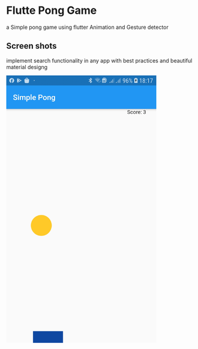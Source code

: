 # Flutte Pong Game

a Simple pong game using flutter Animation and Gesture detector

## Screen shots

 implement search functionality in any app with best practices and beautiful material designg 
 
<img src="https://github.com/JaveedIshaq/flutter-pong-game/blob/master/flutter-pong-game.jpg" width="400">

